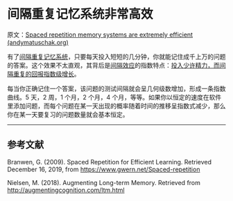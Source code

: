 # 间隔重复记忆系统非常高效

原文：[Spaced repetition memory systems are extremely efficient (andymatuschak.org)](https://notes.andymatuschak.org/z5rVJfPsyCU3pHBbhwef9DNR5fohTHCQFJWir)

有了[间隔重复记忆系统](https://notes.andymatuschak.org/z4eXdSMJFv2qVGXSUEKH4vdcHBrLHcFY1ZGfC)，只要每天投入短短的几分钟，你就能记住成千上万的问题的答案。这个效果不太直观，其背后是[间隔效应](https://notes.andymatuschak.org/z5oCe7JTrkYfmb6SHE4n5HxisE7PdwS6nmXEw)的指数特点：[投入少许精力，而间隔重复的回报指数级增长](https://notes.andymatuschak.org/z7AeS1H6h8GRAaZ9ZuqumphVu1LNM323rdS6u)。

每当你正确记住一个答案，该问题的测试间隔就会呈几何级数增加，形成一条指数曲线。5 天，2 周，1 个月，2 个月，4 个月，等等。如果你以恒定的速度在软件里添加问题，而每个问题在某一天出现的概率随着时间的推移呈指数式减少，那么你在某一天要复习的问题数量就会基本恒定。

------

## 参考文献

Branwen, G. (2009). Spaced Repetition for Efficient Learning. Retrieved December 16, 2019, from https://www.gwern.net/Spaced-repetition

Nielsen, M. (2018). Augmenting Long-term Memory. Retrieved from http://augmentingcognition.com/ltm.html